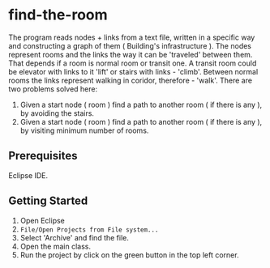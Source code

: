 # find-the-room

The program reads nodes + links from a text file, written in a specific way and constructing a graph of them ( Building's infrastructure ). The nodes represent rooms and the links the way it can be 'traveled' between them. That depends if a room is normal room or transit one. A transit room could be elevator with links to it 'lift' or stairs with links - 'climb'. Between normal rooms the links represent walking in coridor, therefore - 'walk'.
There are two problems solved here: 
1. Given a start node ( room ) find a path to another room ( if there is any ), by avoiding the stairs.
2. Given a start node ( room ) find a path to another room ( if there is any ), by visiting minimum number of rooms.

## Prerequisites

Eclipse IDE.

## Getting Started

1. Open Eclipse
2. `File/Open Projects from File system...`
3. Select 'Archive' and find the file.
4. Open the main class.
5. Run the project by click on the green button in the top left corner.




